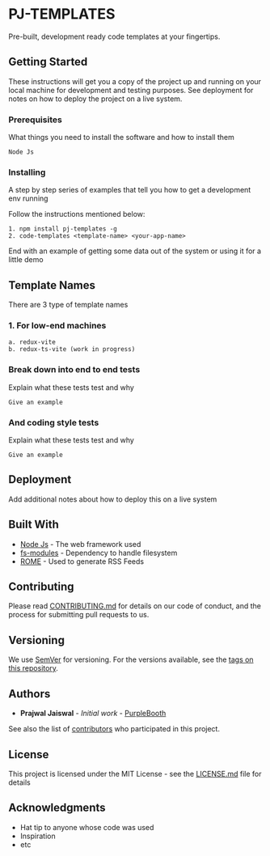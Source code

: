 # PJ-TEMPLATES

Pre-built, development ready code templates at your fingertips.

## Getting Started

These instructions will get you a copy of the project up and running on your local machine for development and testing purposes. See deployment for notes on how to deploy the project on a live system.

### Prerequisites

What things you need to install the software and how to install them

```
Node Js
```

### Installing

A step by step series of examples that tell you how to get a development env running

Follow the instructions mentioned below:

```
1. npm install pj-templates -g
2. code-templates <template-name> <your-app-name>
```

End with an example of getting some data out of the system or using it for a little demo

## Template Names

There are 3 type of template names

### 1. For low-end machines
```
a. redux-vite
b. redux-ts-vite (work in progress)
```
### Break down into end to end tests

Explain what these tests test and why

```
Give an example
```

### And coding style tests

Explain what these tests test and why

```
Give an example
```

## Deployment

Add additional notes about how to deploy this on a live system

## Built With

* [Node Js](http://www.dropwizard.io/1.0.2/docs/) - The web framework used
* [fs-modules](https://maven.apache.org/) - Dependency to handle filesystem
* [ROME](https://rometools.github.io/rome/) - Used to generate RSS Feeds

## Contributing

Please read [CONTRIBUTING.md](https://gist.github.com/PurpleBooth/b24679402957c63ec426) for details on our code of conduct, and the process for submitting pull requests to us.

## Versioning

We use [SemVer](http://semver.org/) for versioning. For the versions available, see the [tags on this repository](https://github.com/your/project/tags). 

## Authors

* **Prajwal Jaiswal** - *Initial work* - [PurpleBooth](https://github.com/PurpleBooth)

See also the list of [contributors](https://github.com/your/project/contributors) who participated in this project.

## License

This project is licensed under the MIT License - see the [LICENSE.md](LICENSE.md) file for details

## Acknowledgments

* Hat tip to anyone whose code was used
* Inspiration
* etc
